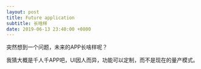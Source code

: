 ```yaml
---
layout: post
title: Future application
subtitle: 长啥样
date: 2019-06-13 23:40:00 +0800
---
```

突然想到一个问题，未来的APP长啥样呢？

我猜大概是千人千APP吧，UI因人而异，功能可以定制，而不是现在的量产模式。



